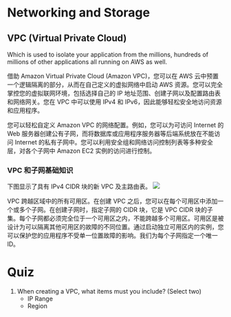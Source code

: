 # Networking and Storage

## VPC (Virtual Private Cloud) 
Which is used to isolate your application from the millions, hundreds of millions of other applications all running on AWS as well. 

借助 Amazon Virtual Private Cloud (Amazon VPC)，您可以在 AWS 云中预置一个逻辑隔离的部分，从而在自己定义的虚拟网络中启动 AWS 资源。您可以完全掌控您的虚拟联网环境，包括选择自己的 IP 地址范围、创建子网以及配置路由表和网络网关。您在 VPC 中可以使用 IPv4 和 IPv6，因此能够轻松安全地访问资源和应用程序。

您可以轻松自定义 Amazon VPC 的网络配置。例如，您可以为可访问 Internet 的 Web 服务器创建公有子网，而将数据库或应用程序服务器等后端系统放在不能访问 Internet 的私有子网中。您可以利用安全组和网络访问控制列表等多种安全层，对各个子网中 Amazon EC2 实例的访问进行控制。

### VPC 和子网基础知识
下图显示了具有 IPv4 CIDR 块的新 VPC 及主路由表。
![](http://ww3.sinaimg.cn/large/006tNc79gy1g3bcyfmtf7j30dv0h274x.jpg)

VPC 跨越区域中的所有可用区。在创建 VPC 之后，您可以在每个可用区中添加一个或多个子网。在创建子网时，指定子网的 CIDR 块，它是 VPC CIDR 块的子集。每个子网都必须完全位于一个可用区之内，不能跨越多个可用区。可用区是被设计为可以隔离其他可用区的故障的不同位置。通过启动独立可用区内的实例，您可以保护您的应用程序不受单一位置故障的影响。我们为每个子网指定一个唯一 ID。

# Quiz
1. When creating a VPC, what items must you include? (Select two)
    * IP Range
    * Region

